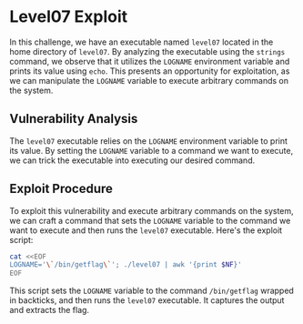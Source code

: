 # Level07 Exploit

In this challenge, we have an executable named `level07` located in the home directory of `level07`. By analyzing the executable using the `strings` command, we observe that it utilizes the `LOGNAME` environment variable and prints its value using `echo`. This presents an opportunity for exploitation, as we can manipulate the `LOGNAME` variable to execute arbitrary commands on the system.

## Vulnerability Analysis

The `level07` executable relies on the `LOGNAME` environment variable to print its value. By setting the `LOGNAME` variable to a command we want to execute, we can trick the executable into executing our desired command.

## Exploit Procedure

To exploit this vulnerability and execute arbitrary commands on the system, we can craft a command that sets the `LOGNAME` variable to the command we want to execute and then runs the `level07` executable. Here's the exploit script:

```bash
cat <<EOF
LOGNAME='\`/bin/getflag\`'; ./level07 | awk '{print $NF}'
EOF
```

This script sets the `LOGNAME` variable to the command `/bin/getflag` wrapped in backticks, and then runs the `level07` executable. It captures the output and extracts the flag.
